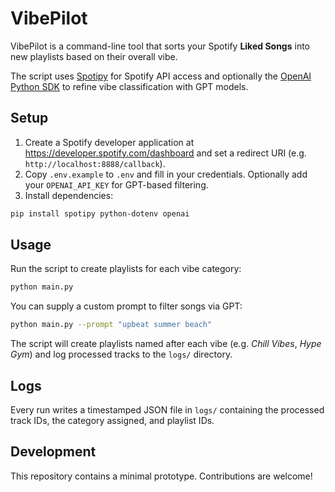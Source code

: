 # VibePilot

VibePilot is a command-line tool that sorts your Spotify **Liked Songs** into new playlists based on their overall vibe.

The script uses [Spotipy](https://spotipy.readthedocs.io/) for Spotify API access and optionally the [OpenAI Python SDK](https://github.com/openai/openai-python) to refine vibe classification with GPT models.

## Setup

1. Create a Spotify developer application at <https://developer.spotify.com/dashboard> and set a redirect URI (e.g. `http://localhost:8888/callback`).
2. Copy `.env.example` to `.env` and fill in your credentials. Optionally add your `OPENAI_API_KEY` for GPT-based filtering.
3. Install dependencies:

```bash
pip install spotipy python-dotenv openai
```

## Usage

Run the script to create playlists for each vibe category:

```bash
python main.py
```

You can supply a custom prompt to filter songs via GPT:

```bash
python main.py --prompt "upbeat summer beach"
```

The script will create playlists named after each vibe (e.g. *Chill Vibes*, *Hype Gym*) and log processed tracks to the `logs/` directory.

## Logs

Every run writes a timestamped JSON file in `logs/` containing the processed track IDs, the category assigned, and playlist IDs.

## Development

This repository contains a minimal prototype. Contributions are welcome!
